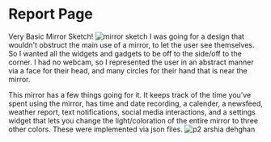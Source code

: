 # Report Page

Very Basic Mirror Sketch!
![mirror sketch](https://user-images.githubusercontent.com/98411979/201949263-dbfde84f-8d25-42a7-a726-ed3e671b2fb0.png)
I was going for a design that wouldn't obstruct the main use of a mirror, to let the user see themselves. So I wanted all the widgets and gadgets to be off to the side/off to the corner.
I had no webcam, so I represented the user in an abstract manner via a face for their head, and many circles for their hand that is near the mirror.


This mirror has a few things going for it. It keeps track of the time you've spent using the mirror, has time and date recording, a calender, a newsfeed, weather report, text notifications, social media interactions, and a settings widget that lets you change the light/coloration of the entire mirror to three other colors. These were implemented via json files.
![p2 arshia dehghan](https://user-images.githubusercontent.com/98411979/201951781-f00f5aaf-0c6d-4137-a8d0-52b7a9fbb29d.gif)
